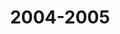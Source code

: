 ---
layout: post
title: 2004-2005
category: playlists
tags:
- music
- "time travel"
rdio: "http://rd.io/x/QXaYuDMoxkU/"
---